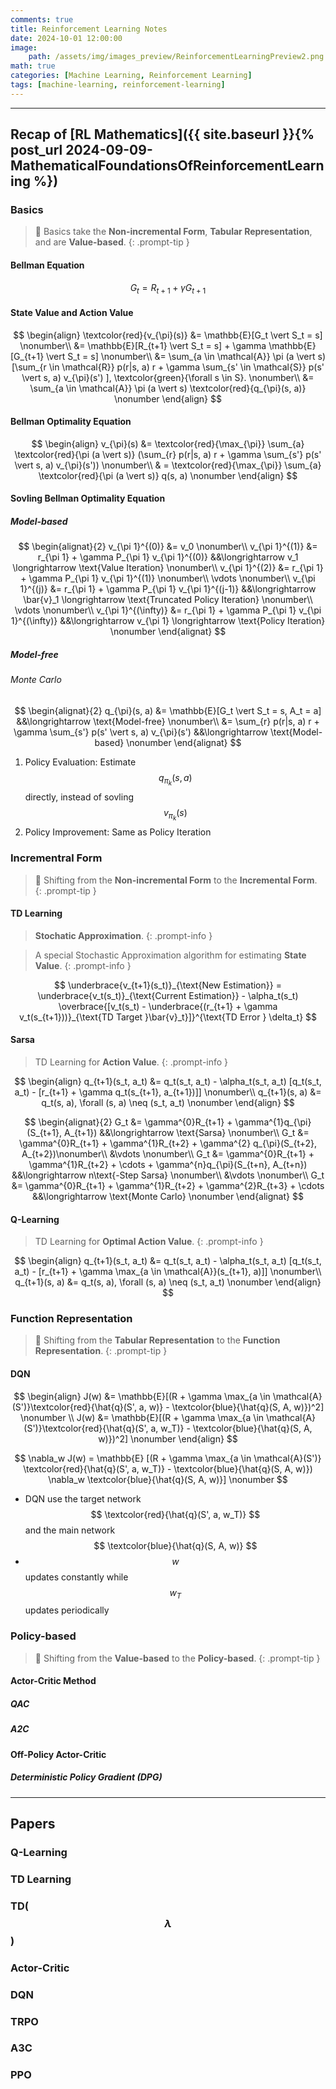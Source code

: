 ```yaml
---
comments: true
title: Reinforcement Learning Notes
date: 2024-10-01 12:00:00
image:
    path: /assets/img/images_preview/ReinforcementLearningPreview2.png
math: true
categories: [Machine Learning, Reinforcement Learning]
tags: [machine-learning, reinforcement-learning]
---
```


---
## Recap of [RL Mathematics]({{ site.baseurl }}{% post_url 2024-09-09-MathematicalFoundationsOfReinforcementLearning %})

### Basics

> 🐾 Basics take the **Non-incremental Form**, **Tabular Representation**, and are **Value-based**.
{: .prompt-tip }

#### Bellman Equation

$$
G_t = R_{t+1} + \gamma G_{t+1}
$$

#### State Value and Action Value

$$
\begin{align}
\textcolor{red}{v_{\pi}(s)} 
    &= \mathbb{E}[G_t \vert S_t = s] \nonumber\\
    &= \mathbb{E}[R_{t+1} \vert S_t = s] + \gamma \mathbb{E} [G_{t+1} \vert S_t = s] \nonumber\\
    &= \sum_{a \in \mathcal{A}} \pi (a \vert s) [\sum_{r \in \mathcal{R}} p(r|s, a) r + \gamma \sum_{s' \in \mathcal{S}} p(s'   \vert s, a) v_{\pi}(s') ], \textcolor{green}{\forall s \in S}. \nonumber\\
    &= \sum_{a \in \mathcal{A}} \pi (a \vert s) \textcolor{red}{q_{\pi}(s, a)} \nonumber
\end{align}
$$

#### Bellman Optimality Equation

$$
\begin{align}
    v_{\pi}(s)
    &= \textcolor{red}{\max_{\pi}} \sum_{a} \textcolor{red}{\pi (a \vert s)} (\sum_{r} p(r|s, a) r + \gamma \sum_{s'} p(s' \vert s, a) v_{\pi}(s')) \nonumber\\
    & = \textcolor{red}{\max_{\pi}} \sum_{a} \textcolor{red}{\pi (a \vert s)} q(s, a) \nonumber
\end{align}
$$

#### Sovling Bellman Optimality Equation

##### Model-based

$$
\begin{alignat}{2}
v_{\pi 1}^{(0)} &= v_0 \nonumber\\
v_{\pi 1}^{(1)} &= r_{\pi 1} + \gamma P_{\pi 1} v_{\pi 1}^{(0)} &&\longrightarrow v_1 \longrightarrow \text{Value Iteration} \nonumber\\
v_{\pi 1}^{(2)} &= r_{\pi 1} + \gamma P_{\pi 1} v_{\pi 1}^{(1)} \nonumber\\
\vdots \nonumber\\
v_{\pi 1}^{(j)} &= r_{\pi 1} + \gamma P_{\pi 1} v_{\pi 1}^{(j-1)} &&\longrightarrow \bar{v}_1 \longrightarrow \text{Truncated Policy Iteration} \nonumber\\
\vdots \nonumber\\
v_{\pi 1}^{(\infty)} &= r_{\pi 1} + \gamma P_{\pi 1} v_{\pi 1}^{(\infty)} &&\longrightarrow v_{\pi 1} \longrightarrow \text{Policy Iteration} \nonumber
\end{alignat}
$$

##### Model-free

###### Monte Carlo

$$
\begin{alignat}{2}
q_{\pi}(s, a) 
&= \mathbb{E}[G_t \vert S_t = s, A_t = a] &&\longrightarrow \text{Model-free} \nonumber\\
&= \sum_{r} p(r|s, a) r + \gamma \sum_{s'} p(s' \vert s, a) v_{\pi}(s') &&\longrightarrow \text{Model-based} \nonumber
\end{alignat}
$$

1. Policy Evaluation: Estimate $$ q_{\pi_k}(s, a) $$ directly, instead of sovling $$ v_{\pi_k}(s) $$
2. Policy Improvement: Same as Policy Iteration

### Incrementral Form

> 🐾 Shifting from the **Non-incremental Form** to the **Incremental Form**.
{: .prompt-tip }

#### TD Learning

> **Stochatic Approximation**.
{: .prompt-info }

> A special Stochastic Approximation algorithm for estimating **State Value**.
{: .prompt-info }

$$
\underbrace{v_{t+1}(s_t)}_{\text{New Estimation}} 
    = \underbrace{v_t(s_t)}_{\text{Current Estimation}} 
        - \alpha_t(s_t) \overbrace{[v_t(s_t) - \underbrace{(r_{t+1} + \gamma v_t(s_{t+1}))}_{\text{TD Target }\bar{v}_t}]}^{\text{TD Error } \delta_t}
$$

#### Sarsa

> TD Learning for **Action Value**.
{: .prompt-info }

$$
\begin{align}
q_{t+1}(s_t, a_t) &= q_t(s_t, a_t) - \alpha_t(s_t, a_t) [q_t(s_t, a_t) - [r_{t+1} + \gamma q_t(s_{t+1}, a_{t+1})]] \nonumber\\
q_{t+1}(s, a) &= q_t(s, a), \forall (s, a) \neq (s_t, a_t) \nonumber
\end{align}
$$

$$
\begin{alignat}{2}
G_t &= \gamma^{0}R_{t+1} + \gamma^{1}q_{\pi}(S_{t+1}, A_{t+1}) &&\longrightarrow \text{Sarsa} \nonumber\\
G_t &= \gamma^{0}R_{t+1} + \gamma^{1}R_{t+2} + \gamma^{2} q_{\pi}(S_{t+2}, A_{t+2})\nonumber\\
    &\vdots \nonumber\\
G_t &= \gamma^{0}R_{t+1} + \gamma^{1}R_{t+2} + \cdots + \gamma^{n}q_{\pi}(S_{t+n}, A_{t+n}) &&\longrightarrow n\text{-Step Sarsa} \nonumber\\
    &\vdots \nonumber\\
G_t &= \gamma^{0}R_{t+1} + \gamma^{1}R_{t+2} + \gamma^{2}R_{t+3} + \cdots &&\longrightarrow \text{Monte Carlo} \nonumber
\end{alignat}
$$

#### Q-Learning

> TD Learning for **Optimal Action Value**.
{: .prompt-info }

$$
\begin{align}
q_{t+1}(s_t, a_t) &= q_t(s_t, a_t) - \alpha_t(s_t, a_t) [q_t(s_t, a_t) - [r_{t+1} + \gamma \max_{a \in \mathcal{A}}(s_{t+1}, a)]] \nonumber\\
q_{t+1}(s, a) &= q_t(s, a), \forall (s, a) \neq (s_t, a_t) \nonumber
\end{align}
$$

### Function Representation

> 🐾 Shifting from the **Tabular Representation** to the **Function Representation**.
{: .prompt-tip }

#### DQN

$$
\begin{align}
J(w) &= \mathbb{E}[(R + \gamma \max_{a \in \mathcal{A}(S')}\textcolor{red}{\hat{q}(S', a, w)} - \textcolor{blue}{\hat{q}(S, A, w)})^2] \nonumber \\
J(w) &= \mathbb{E}[(R + \gamma \max_{a \in \mathcal{A}(S')}\textcolor{red}{\hat{q}(S', a, w_T)} - \textcolor{blue}{\hat{q}(S, A, w)})^2] \nonumber
\end{align}
$$

$$
\nabla_w J(w) = \mathbb{E} [(R + \gamma \max_{a \in \mathcal{A}(S')} \textcolor{red}{\hat{q}(S', a, w_T)} - \textcolor{blue}{\hat{q}(S, A, w)}) \nabla_w \textcolor{blue}{\hat{q}(S, A, w)}] \nonumber
$$

- DQN use the target network $$ \textcolor{red}{\hat{q}(S', a, w_T)} $$ and the main network $$ \textcolor{blue}{\hat{q}(S, A, w)} $$
- $$ w $$ updates constantly while $$ w_T $$ updates periodically

### Policy-based

> 🐾 Shifting from the **Value-based** to the **Policy-based**.
{: .prompt-tip }

#### Actor-Critic Method
##### QAC
##### A2C

#### Off-Policy Actor-Critic
##### Deterministic Policy Gradient (DPG)

---
## Papers

### Q-Learning
### TD Learning
### TD($$\lambda$$)
### Actor-Critic

### DQN
### TRPO
### A3C
### PPO
